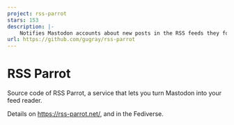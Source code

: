 ```yaml
---
project: rss-parrot
stars: 153
description: |-
    Notifies Mastodon accounts about new posts in the RSS feeds they follow
url: https://github.com/gugray/rss-parrot
---
```


# RSS Parrot

Source code of RSS Parrot, a service that lets you turn Mastodon into your feed reader.

Details on https://rss-parrot.net/, and in the Fediverse.

